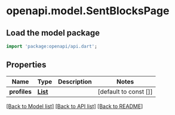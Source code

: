 # openapi.model.SentBlocksPage

## Load the model package
```dart
import 'package:openapi/api.dart';
```

## Properties
Name | Type | Description | Notes
------------ | ------------- | ------------- | -------------
**profiles** | [**List<AccountId>**](AccountId.md) |  | [default to const []]

[[Back to Model list]](../README.md#documentation-for-models) [[Back to API list]](../README.md#documentation-for-api-endpoints) [[Back to README]](../README.md)


